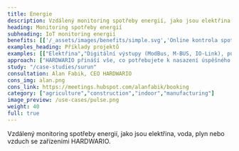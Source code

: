 ```yaml
---
title: Energie
description: Vzdálený monitoring spotřeby energií, jako jsou elektřina, voda, plyn nebo vzduch se zařízeními HARDWARIO.
heading: Monitoring spotřeby energií
subheading: IoT monitoring energií
benefits: [['/_assets/images/benefits/simple.svg','Online kontrola spotřeby','Získáte online informace o aktuální i dlouhodobé spotřebě, najdete nestandardní situace.'],['/_assets/images/benefits/secure.svg','Optimalizace spotřeby','Na základě získanách dat můžete spotřebu energií optimalizovat a snížit tak energetické náklady'],['/_assets/images/benefits/scalable.svg','Zefektivnění operativy','Automatickým odečtem energií ušetříte náklady vynaložené za ruční sběr dat.']]
examples_heading: Příklady projektů
examples: [["Elektřina","Digitální výstupy (ModBus, M-BUS, IO-Link), pulsní měření, proudové senzory"],["Plyn","Pulsní měření, digitální výstupy (ModBus, IO-Link)"],["Voda","Pulsní měření, digitální výstupy (ModBus, IO-Link)"],["Vzduch","Pulsní měření, digitální výstupy (ModBus, IO-Link)"]]
approach: ["HARDWARIO přináší vše, co potřebujete k nasazení úspěšného projektu IoT monitoringu energií - od zařízení po cloudové prostředí a API.","Naše nabídka produktů a služeb zahrnuje IoT zařízení a senzory, jednoduše připojitelné odkukoliv k internetu prostřednictvím LPWAN sítí, konektivitu, cloudové prostředí pro správu zařízení a&nbsp;API pro integraci s dalšími systémy."]
study: "/case-studies/surun"
consultation: Alan Fabik, CEO HARDWARIO
cons_img: alan.png
cons_link: https://meetings.hubspot.com/alanfabik/booking
category: ["agriculture","construction","indoor","manufacturing"]
image_preview: /use-cases/pulse.png
weight: 40
full: true
---
```


Vzdálený monitoring spotřeby energií, jako jsou elektřina, voda, plyn nebo vzduch se zařízeními HARDWARIO.